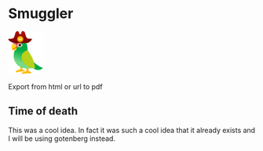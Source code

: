 # Smuggler

![logo](logo.svg "Smuggler Logo")

Export from html or url to pdf

## Time of death

This was a cool idea. In fact it was such a cool idea that it already exists and I will be using gotenberg instead.
